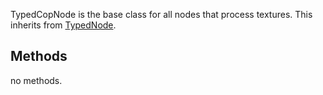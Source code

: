 

TypedCopNode is the base class for all nodes that process textures. This inherits from [TypedNode](/docs/api/TypedNode).






## Methods



no methods.
